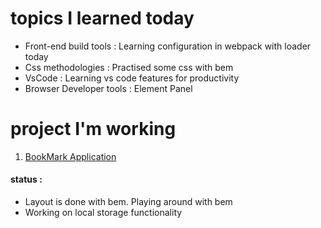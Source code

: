 # topics I learned today 
- Front-end build tools : Learning configuration in webpack with loader today
- Css methodologies     : Practised some css with bem
- VsCode                : Learning vs code features for productivity
- Browser Developer tools : Element Panel


# project I'm working
1. [BookMark Application](https://github.com/SaujanDulal/BookMark-Application)
   
  #### status :
  - Layout is done with bem. Playing around with bem
  - Working on local storage functionality

     
